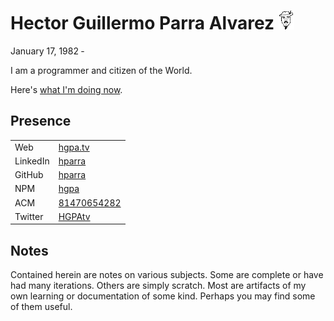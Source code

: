 # Hector Guillermo Parra Alvarez ![HGPA](media/not-impressed3.gif)

January 17, 1982 &dash;

I am a programmer and citizen of the World.

Here's [what I'm doing now](now.md).

## Presence

|||
| -------- | --- |
| Web      | [hgpa.tv](http://hgpa.tv)
| LinkedIn | [hparra](https://www.linkedin.com/in/hparra) |
| GitHub   | [hparra](https://github.com/hparra) |
| NPM | [hgpa](https://www.npmjs.com/~hgpa) |
| ACM | [81470654282](http://dl.acm.org/author_page.cfm?id=81470654282) | 
| Twitter  | [HGPAtv](https://twitter.com/HGPAtv) |


## Notes

Contained herein are notes on various subjects.
Some are complete or have had many iterations.
Others are simply scratch.
Most are artifacts of my own learning or documentation of some kind.
Perhaps you may find some of them useful.